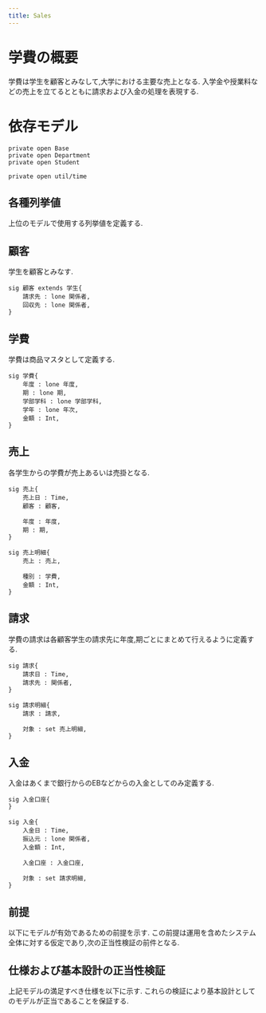 ```yaml
---
title: Sales
---
```


# 学費の概要

学費は学生を顧客とみなして,大学における主要な売上となる.
入学金や授業料などの売上を立てるとともに請求および入金の処理を表現する.

# 依存モデル

```alloy
private open Base
private open Department
private open Student

private open util/time
```

## 各種列挙値

上位のモデルで使用する列挙値を定義する.

## 顧客

学生を顧客とみなす.

```alloy
sig 顧客 extends 学生{
	請求先 : lone 関係者,
	回収先 : lone 関係者,
}
```

## 学費

学費は商品マスタとして定義する.

```alloy
sig 学費{
	年度 : lone 年度,
	期 : lone 期,
	学部学科 : lone 学部学科,
	学年 : lone 年次,
	金額 : Int,
}
```

## 売上

各学生からの学費が売上あるいは売掛となる.

```alloy
sig 売上{
	売上日 : Time,
	顧客 : 顧客,

	年度 : 年度,
	期 : 期,
}

sig 売上明細{
	売上 : 売上,

	種別 : 学費,
	金額 : Int,
}
```

## 請求

学費の請求は各顧客学生の請求先に年度,期ごとにまとめて行えるように定義する.

```alloy
sig 請求{
	請求日 : Time,
	請求先 : 関係者,
}

sig 請求明細{
	請求 : 請求,

	対象 : set 売上明細,
}
```

## 入金

入金はあくまで銀行からのEBなどからの入金としてのみ定義する.

```alloy
sig 入金口座{
}

sig 入金{
	入金日 : Time,
	振込元 : lone 関係者,
	入金額 : Int,

	入金口座 : 入金口座,

	対象 : set 請求明細,
}
```


## 前提

以下にモデルが有効であるための前提を示す.
この前提は運用を含めたシステム全体に対する仮定であり,次の正当性検証の前件となる.


## 仕様および基本設計の正当性検証

上記モデルの満足すべき仕様を以下に示す.
これらの検証により基本設計としてのモデルが正当であることを保証する.
